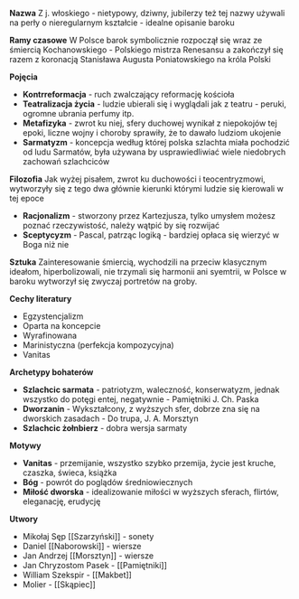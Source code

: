 
**Nazwa**
Z j. włoskiego - nietypowy, dziwny, jubilerzy też tej nazwy używali na perły o nieregularnym kształcie - idealne opisanie baroku

**Ramy czasowe**
W Polsce barok symbolicznie rozpoczął się wraz ze śmiercią Kochanowskiego - Polskiego mistrza Renesansu a zakończył się razem z koronacją Stanisława Augusta Poniatowskiego na króla Polski

**Pojęcia**
- **Kontrreformacja** - ruch zwalczający reformację kościoła
- **Teatralizacja życia** - ludzie ubierali się i wyglądali jak z teatru - peruki, ogromne ubrania perfumy itp.
- **Metafizyka** - zwrot ku niej, sfery duchowej wynikał z niepokojów tej epoki, liczne wojny i choroby sprawiły, że to dawało ludziom ukojenie
- **Sarmatyzm** - koncepcja według której polska szlachta miała pochodzić od ludu Sarmatów, była używana by usprawiedliwiać wiele niedobrych zachowań szlachciców

**Filozofia**
Jak wyżej pisałem, zwrot ku duchowości i teocentryzmowi, wytworzyły się z tego dwa głównie kierunki którymi ludzie się kierowali w tej epoce
- **Racjonalizm** - stworzony przez Kartezjusza, tylko umysłem możesz poznać rzeczywistość, należy wątpić by się rozwijać
- **Sceptycyzm** - Pascal, patrząc logiką - bardziej opłaca się wierzyć w Boga niż nie

**Sztuka**
Zainteresowanie śmiercią, wychodzili na przeciw klasycznym ideałom, hiperbolizowali, nie trzymali się harmonii ani syemtrii, w Polsce w baroku wytworzył się zwyczaj portretów na groby.

**Cechy literatury**
- Egzystencjalizm
- Oparta na koncepcie
- Wyrafinowana
- Marinistyczna (perfekcja kompozycyjna)
- Vanitas

**Archetypy bohaterów**

- **Szlachcic sarmata** - patriotyzm, waleczność, konserwatyzm, jednak wszystko do potęgi entej, negatywnie - Pamiętniki J. Ch. Paska
- **Dworzanin** - Wykształcony, z wyższych sfer, dobrze zna się na dworskich zasadach - Do trupa, J. A. Morsztyn
- **Szlachcic żołnbierz** - dobra wersja sarmaty

**Motywy**
- **Vanitas** - przemijanie, wszystko szybko przemija, życie jest kruche, czaszka, świeca, książka
- **Bóg** - powrót do poglądów średniowiecznych
- **Miłość dworska** - idealizowanie miłości w wyższych sferach, flirtów, eleganację, erudycję

**Utwory**
- Mikołaj Sęp [[Szarzyński]]  - sonety
- Daniel [[Naborowski]] - wiersze
- Jan Andrzej [[Morsztyn]] - wiersze
- Jan Chryzostom Pasek - [[Pamiętniki]]
- William Szekspir - [[Makbet]]
- Molier - [[Skąpiec]]
